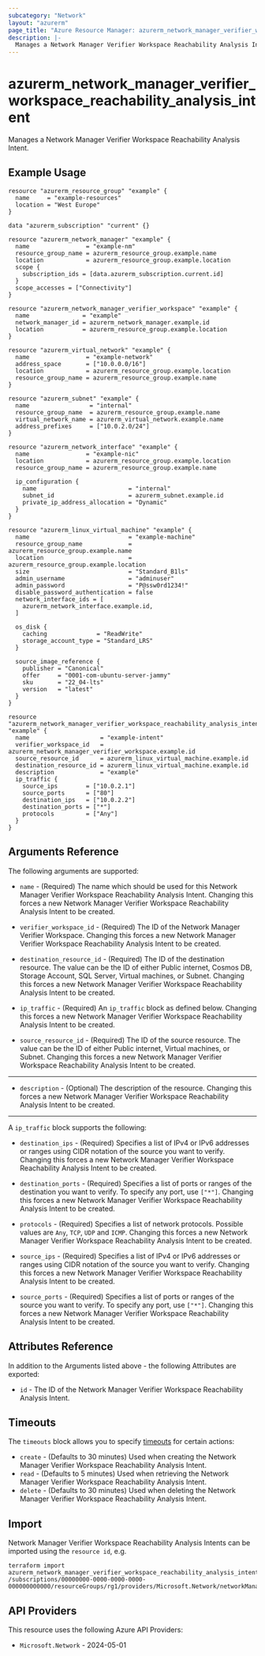 ```yaml
---
subcategory: "Network"
layout: "azurerm"
page_title: "Azure Resource Manager: azurerm_network_manager_verifier_workspace_reachability_analysis_intent"
description: |-
  Manages a Network Manager Verifier Workspace Reachability Analysis Intent.
---
```


# azurerm_network_manager_verifier_workspace_reachability_analysis_intent

Manages a Network Manager Verifier Workspace Reachability Analysis Intent.

## Example Usage

```hcl
resource "azurerm_resource_group" "example" {
  name     = "example-resources"
  location = "West Europe"
}

data "azurerm_subscription" "current" {}

resource "azurerm_network_manager" "example" {
  name                = "example-nm"
  resource_group_name = azurerm_resource_group.example.name
  location            = azurerm_resource_group.example.location
  scope {
    subscription_ids = [data.azurerm_subscription.current.id]
  }
  scope_accesses = ["Connectivity"]
}

resource "azurerm_network_manager_verifier_workspace" "example" {
  name               = "example"
  network_manager_id = azurerm_network_manager.example.id
  location           = azurerm_resource_group.example.location
}

resource "azurerm_virtual_network" "example" {
  name                = "example-network"
  address_space       = ["10.0.0.0/16"]
  location            = azurerm_resource_group.example.location
  resource_group_name = azurerm_resource_group.example.name
}

resource "azurerm_subnet" "example" {
  name                 = "internal"
  resource_group_name  = azurerm_resource_group.example.name
  virtual_network_name = azurerm_virtual_network.example.name
  address_prefixes     = ["10.0.2.0/24"]
}

resource "azurerm_network_interface" "example" {
  name                = "example-nic"
  location            = azurerm_resource_group.example.location
  resource_group_name = azurerm_resource_group.example.name

  ip_configuration {
    name                          = "internal"
    subnet_id                     = azurerm_subnet.example.id
    private_ip_address_allocation = "Dynamic"
  }
}

resource "azurerm_linux_virtual_machine" "example" {
  name                            = "example-machine"
  resource_group_name             = azurerm_resource_group.example.name
  location                        = azurerm_resource_group.example.location
  size                            = "Standard_B1ls"
  admin_username                  = "adminuser"
  admin_password                  = "P@ssw0rd1234!"
  disable_password_authentication = false
  network_interface_ids = [
    azurerm_network_interface.example.id,
  ]

  os_disk {
    caching              = "ReadWrite"
    storage_account_type = "Standard_LRS"
  }

  source_image_reference {
    publisher = "Canonical"
    offer     = "0001-com-ubuntu-server-jammy"
    sku       = "22_04-lts"
    version   = "latest"
  }
}

resource "azurerm_network_manager_verifier_workspace_reachability_analysis_intent" "example" {
  name                    = "example-intent"
  verifier_workspace_id   = azurerm_network_manager_verifier_workspace.example.id
  source_resource_id      = azurerm_linux_virtual_machine.example.id
  destination_resource_id = azurerm_linux_virtual_machine.example.id
  description             = "example"
  ip_traffic {
    source_ips        = ["10.0.2.1"]
    source_ports      = ["80"]
    destination_ips   = ["10.0.2.2"]
    destination_ports = ["*"]
    protocols         = ["Any"]
  }
}
```

## Arguments Reference

The following arguments are supported:

* `name` - (Required) The name which should be used for this Network Manager Verifier Workspace Reachability Analysis Intent. Changing this forces a new Network Manager Verifier Workspace Reachability Analysis Intent to be created.

* `verifier_workspace_id` - (Required) The ID of the Network Manager Verifier Workspace. Changing this forces a new Network Manager Verifier Workspace Reachability Analysis Intent to be created.

* `destination_resource_id` - (Required) The ID of the destination resource. The value can be the ID of either Public internet, Cosmos DB, Storage Account, SQL Server, Virtual machines, or Subnet. Changing this forces a new Network Manager Verifier Workspace Reachability Analysis Intent to be created.

* `ip_traffic` - (Required) An `ip_traffic` block as defined below. Changing this forces a new Network Manager Verifier Workspace Reachability Analysis Intent to be created.

* `source_resource_id` - (Required) The ID of the source resource. The value can be the ID of either Public internet, Virtual machines, or Subnet. Changing this forces a new Network Manager Verifier Workspace Reachability Analysis Intent to be created.

---

* `description` - (Optional) The description of the resource. Changing this forces a new Network Manager Verifier Workspace Reachability Analysis Intent to be created.

---

A `ip_traffic` block supports the following:

* `destination_ips` - (Required) Specifies a list of IPv4 or IPv6 addresses or ranges using CIDR notation of the source you want to verify. Changing this forces a new Network Manager Verifier Workspace Reachability Analysis Intent to be created.

* `destination_ports` - (Required) Specifies a list of ports or ranges of the destination you want to verify. To specify any port, use `["*"]`. Changing this forces a new Network Manager Verifier Workspace Reachability Analysis Intent to be created.

* `protocols` - (Required) Specifies a list of network protocols. Possible values are `Any`, `TCP`, `UDP` and `ICMP`. Changing this forces a new Network Manager Verifier Workspace Reachability Analysis Intent to be created.

* `source_ips` - (Required) Specifies a list of IPv4 or IPv6 addresses or ranges using CIDR notation of the source you want to verify. Changing this forces a new Network Manager Verifier Workspace Reachability Analysis Intent to be created.

* `source_ports` - (Required) Specifies a list of ports or ranges of the source you want to verify. To specify any port, use `["*"]`. Changing this forces a new Network Manager Verifier Workspace Reachability Analysis Intent to be created.

## Attributes Reference

In addition to the Arguments listed above - the following Attributes are exported:

* `id` - The ID of the Network Manager Verifier Workspace Reachability Analysis Intent.

## Timeouts

The `timeouts` block allows you to specify [timeouts](https://www.terraform.io/language/resources/syntax#operation-timeouts) for certain actions:

* `create` - (Defaults to 30 minutes) Used when creating the Network Manager Verifier Workspace Reachability Analysis Intent.
* `read` - (Defaults to 5 minutes) Used when retrieving the Network Manager Verifier Workspace Reachability Analysis Intent.
* `delete` - (Defaults to 30 minutes) Used when deleting the Network Manager Verifier Workspace Reachability Analysis Intent.

## Import

Network Manager Verifier Workspace Reachability Analysis Intents can be imported using the `resource id`, e.g.

```shell
terraform import azurerm_network_manager_verifier_workspace_reachability_analysis_intent.example /subscriptions/00000000-0000-0000-0000-000000000000/resourceGroups/rg1/providers/Microsoft.Network/networkManagers/manager1/verifierWorkspaces/workspace1/reachabilityAnalysisIntents/intent1
```

## API Providers
<!-- This section is generated, changes will be overwritten -->
This resource uses the following Azure API Providers:

* `Microsoft.Network` - 2024-05-01

